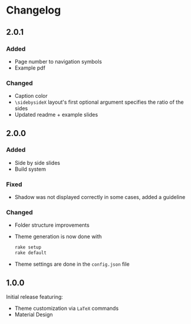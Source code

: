 # Changelog

## 2.0.1

### Added

- Page number to navigation symbols
- Example pdf

### Changed

- Caption color
- `\sidebysideX` layout's first optional argument specifies the ratio of the sides
- Updated readme + example slides

## 2.0.0

### Added

- Side by side slides
- Build system

### Fixed

- Shadow was not displayed correctly in some cases, added a guideline

### Changed

- Folder structure improvements
- Theme generation is now done with

    ```bash
    rake setup
    rake default
    ```

- Theme settings are done in the `config.json` file

## 1.0.0

Initial release featuring:

- Theme customization via `LaTeX` commands
- Material Design
